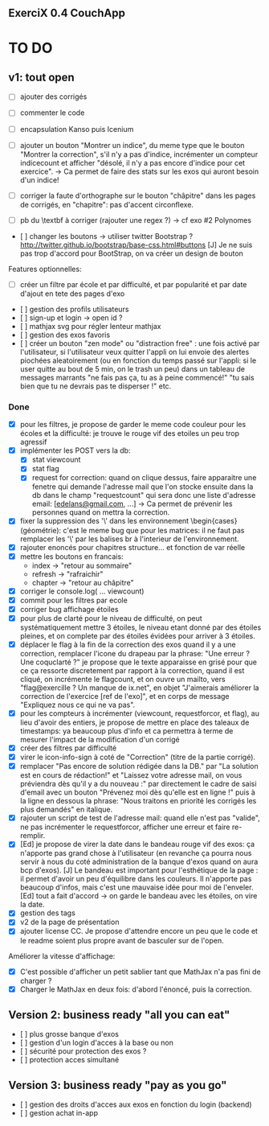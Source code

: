 ## ExerciX 0.4 CouchApp

TO DO 
=====


v1: tout open
-------------
- [ ] ajouter des corrigés

- [ ] commenter le code
- [ ] encapsulation Kanso puis Icenium
- [ ] ajouter un bouton "Montrer un indice", du meme type que le bouton "Montrer la correction", s'il n'y a pas d'indice, incrémenter un compteur indicecount et afficher "désolé, il n'y a pas encore d'indice pour cet exercice". -> Ca permet de faire des stats sur les exos qui auront besoin d'un indice!
- [ ] corriger la faute d'orthographe sur le bouton "châpitre" dans les pages de corrigés, en "chapitre": pas d'accent circonflexe.
- [ ] pb du \textbf à corriger (rajouter une regex ?) -> cf exo #2 Polynomes
- [ ] changer les boutons -> utiliser twitter Bootstrap ? http://twitter.github.io/bootstrap/base-css.html#buttons
      [J] Je ne suis pas trop d'accord pour BootStrap, on va créer un design de bouton     

Features optionnelles:
- [ ] créer un filtre par école et par difficulté, et par popularité et par date d'ajout en tete des pages d'exo
- [ ] gestion des profils utilisateurs 
- [ ] sign-up et login -> open id ?
- [ ] mathjax svg pour régler lenteur mathjax
- [ ] gestion des exos favoris
- [ ] créer un bouton "zen mode" ou "distraction free" : une fois activé par l'utilisateur, si l'utilisateur veux quitter l'appli on lui envoie des alertes piochées aleatoirement (ou en fonction du temps passé sur l'appli: si le user quitte au bout de 5 min, on le trash un peu) dans un tableau de  messages marrants "ne fais pas ça, tu as à peine commencé!" "tu sais bien que tu ne devrais pas te disperser !" etc.  

### Done
- [x] pour les filtres, je propose de garder le meme code couleur pour les écoles et la difficulté: je trouve le rouge vif des etoiles un peu trop agressif
- [x] implémenter les POST vers la db:
  - [x] stat viewcount
  - [x] stat flag
  - [x] request for correction: quand on clique dessus, faire apparaitre une fenetre qui demande l'adresse mail que l'on stocke ensuite dans la db dans le champ "requestcount" qui sera donc une liste d'adresse email: [edelans@gmail.com, ...]  -> Ca permet de prévenir les personnes quand on mettra la correction.
- [x] fixer la suppression des '\\' dans les environnement \begin{cases} (géométrie): c'est le meme bug que pour les matrices: il ne faut pas remplacer les '\\' par les balises br à l'interieur de l'environnement.
- [x] rajouter enoncés pour chapitres structure... et fonction de var réelle
- [x] mettre les boutons en francais:
  - index -> "retour au sommaire"
  - refresh -> "rafraichir"
  - chapter -> "retour au châpitre"
- [x] corriger le console.log( ... viewcount)
- [x] commit pour les filtres par ecole
- [x] corriger bug affichage étoiles
- [x] pour plus de clarté pour le niveau de difficulté, on peut systématiquement mettre 3 étoiles, le niveau etant donné par des étoiles pleines, et on complete par des étoiles évidées pour arriver à 3 étoiles. 
- [x] déplacer le flag à la fin de la correction des exos quand il y a une correction, remplacer l'icone du drapeau par la phrase: "Une erreur ? Une coquclarté ?" je propose que le texte apparaisse en grisé pour que ce ça ressorte discretement par rapport à la correction, quand il est cliqué, on incrémente le flagcount, et on ouvre un mailto, vers "flag@exercille ? Un manque de ix.net", en objet "J'aimerais améliorer la correction de l'exercice [ref de l'exo]", et en corps de message "Expliquez nous ce qui ne va pas".
- [x] pour les compteurs à incrémenter (viewcount, requestforcor, et flag), au lieu d'avoir des entiers, je propose de mettre en place des taleaux de timestamps: ya beaucoup plus d'info et ca permettra à terme de mesurer l'impact de la modification d'un corrigé 
- [x] créer des filtres par difficulté
- [x] virer le icon-info-sign à coté de "Correction" (titre de la partie corrigé).
- [x] remplacer "Pas encore de solution rédigée dans la DB." par "La solution est en cours de rédaction!" et "Laissez votre adresse mail, on vous préviendra dès qu'il y a du nouveau :" par directement le cadre de saisi d'email avec un bouton "Prévenez moi dès qu'elle est en ligne !" puis à la ligne en dessous la phrase: "Nous traitons en priorité les corrigés les plus demandés" en italique.
- [x] rajouter un script de test de l'adresse mail: quand elle n'est pas "valide", ne pas incrémenter le requestforcor, afficher une erreur et faire re-remplir.
- [x] [Ed] je propose de virer la date dans le bandeau rouge vif des exos: ça n'apporte pas grand chose à l'utilisateur (en revanche ça pourra nous servir à nous du coté administration de la banque d'exos quand on aura bcp d'exos).
      [J] Le bandeau est important pour l'esthétique de la page : il permet d'avoir un peu d'équilibre dans les couleurs. Il n'apporte pas beaucoup d'infos, mais c'est une mauvaise idée pour moi de l'enveler.
      [Ed] tout a fait d'accord -> on garde le bandeau avec les étoiles, on vire la date. 
- [x] gestion des tags
- [x] v2 de la page de présentation
- [x] ajouter license CC. Je propose d'attendre encore un peu que le code et le readme soient plus propre avant de basculer sur de l'open.

Améliorer la vitesse d'affichage:
- [x] C'est possible d'afficher un petit sablier tant que MathJax n'a pas fini de charger ?
- [x] Charger le MathJax en deux fois: d'abord l'énoncé, puis la correction. 

Version 2: business ready "all you can eat"
-------------------------------------------
- [ ] plus grosse banque d'exos
- [ ] gestion d'un login d'acces à la base ou non
- [ ] sécurité pour protection des exos ?
- [ ] protection acces simultané
 

Version 3: business ready "pay as you go"
-----------------------------------------
- [ ] gestion des droits d'acces aux exos en fonction du login (backend)
- [ ] gestion achat in-app
